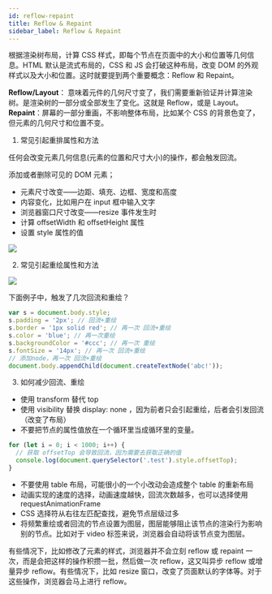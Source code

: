 ```yaml
---
id: reflow-repaint
title: Reflow & Repaint
sidebar_label: Reflow & Repaint
---
```


根据渲染树布局，计算 CSS 样式，即每个节点在页面中的大小和位置等几何信息。HTML 默认是流式布局的，CSS 和 JS 会打破这种布局，改变 DOM 的外观样式以及大小和位置。这时就要提到两个重要概念：Reflow 和 Repaint。

**Reflow/Layout**： 意味着元件的几何尺寸变了，我们需要重新验证并计算渲染树。是渲染树的一部分或全部发生了变化。这就是 Reflow，或是 Layout。 **Repaint**：屏幕的一部分重画，不影响整体布局，比如某个 CSS 的背景色变了，但元素的几何尺寸和位置不变。

1. 常见引起重排属性和方法

任何会改变元素几何信息(元素的位置和尺寸大小)的操作，都会触发回流。

添加或者删除可见的 DOM 元素；

- 元素尺寸改变——边距、填充、边框、宽度和高度
- 内容变化，比如用户在 input 框中输入文字
- 浏览器窗口尺寸改变——resize 事件发生时
- 计算 offsetWidth 和 offsetHeight 属性
- 设置 style 属性的值

![](https://cosmos-x.oss-cn-hangzhou.aliyuncs.com/kh0bLF.png)

2. 常见引起重绘属性和方法

![](https://cosmos-x.oss-cn-hangzhou.aliyuncs.com/bVJZq9.png)

下面例子中，触发了几次回流和重绘？

```js
var s = document.body.style;
s.padding = '2px'; // 回流+重绘
s.border = '1px solid red'; // 再一次 回流+重绘
s.color = 'blue'; // 再一次重绘
s.backgroundColor = '#ccc'; // 再一次 重绘
s.fontSize = '14px'; // 再一次 回流+重绘
// 添加node，再一次 回流+重绘
document.body.appendChild(document.createTextNode('abc!'));
```

3. 如何减少回流、重绘

- 使用 transform 替代 top
- 使用 visibility 替换 display: none ，因为前者只会引起重绘，后者会引发回流（改变了布局）
- 不要把节点的属性值放在一个循环里当成循环里的变量。

```js
for (let i = 0; i < 1000; i++) {
  // 获取 offsetTop 会导致回流，因为需要去获取正确的值
  console.log(document.querySelector('.test').style.offsetTop);
}
```

- 不要使用 table 布局，可能很小的一个小改动会造成整个 table 的重新布局
- 动画实现的速度的选择，动画速度越快，回流次数越多，也可以选择使用 requestAnimationFrame
- CSS 选择符从右往左匹配查找，避免节点层级过多
- 将频繁重绘或者回流的节点设置为图层，图层能够阻止该节点的渲染行为影响别的节点。比如对于 video 标签来说，浏览器会自动将该节点变为图层。

有些情况下，比如修改了元素的样式，浏览器并不会立刻 reflow 或 repaint 一次，而是会把这样的操作积攒一批，然后做一次 reflow，这又叫异步 reflow 或增量异步 reflow。有些情况下，比如 resize 窗口，改变了页面默认的字体等。对于这些操作，浏览器会马上进行 reflow。
